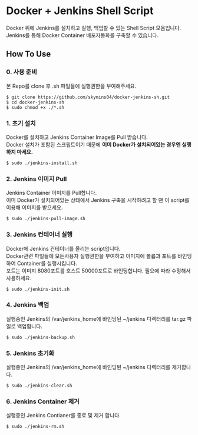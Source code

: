# Docker + Jenkins Shell Script

Docker 위에 Jenkins를 설치하고 실행, 백업할 수 있는 Shell Script 모음입니다.  
Jenkins를 통해 Docker Container 배포자동화를 구축할 수 있습니다.

## How To Use

### 0. 사용 준비

본 Repo를 clone 후 .sh 파일들에 실행권한을 부여해주세요.

```
$ git clone https://github.com/skymins04/docker-jenkins-sh.git
$ cd docker-jenkins-sh
$ sudo chmod +x ./*.sh
```

### 1. 초기 설치

Docker를 설치하고 Jenkins Container Image를 Pull 받습니다.  
Docker 설치가 포함된 스크립트이기 때문에 **이미 Docker가 설치되어있는 경우엔 실행하지 마세요.**

```
$ sudo ./jenkins-install.sh
```

### 2. Jenkins 이미지 Pull

Jenkins Container 이미지를 Pull합니다.  
이미 Docker가 설치되어있는 상태에서 Jenkins 구축을 시작하려고 할 땐 이 script를 이용해 이미지를 받으세요.

```
$ sudo ./jenkins-pull-image.sh
```

### 3. Jenkins 컨테이너 실행

Docker에 Jenkins 컨테이너를 올리는 script입니다.  
Docker관련 파일들에 모든사용자 실행권한을 부여하고 이미지에 볼륨과 포트를 바인딩하여 Container를 실행시킵니다.  
포트는 이미지 8080포트를 호스트 50000포트로 바인딩합니다. 필요에 따라 수정해서 사용하세요.

```
$ sudo ./jenkins-init.sh
```

### 4. Jenkins 백업

실행중인 Jenkins의 /var/jenkins_home에 바인딩된 ~/jenkins 디렉터리를 tar.gz 파일로 백업합니다.

```
$ sudo ./jenkins-backup.sh
```

### 5. Jenkins 초기화

실행중인 Jenkins의 /var/jenkins_home에 바인딩된 ~/jenkins 디렉터리를 제거합니다.

```
$ sudo ./jenkins-clear.sh
```

### 6. Jenkins Container 제거

실행중인 Jenkins Contianer를 종료 및 제거 합니다.

```
$ sudo ./jenkins-rm.sh
```
